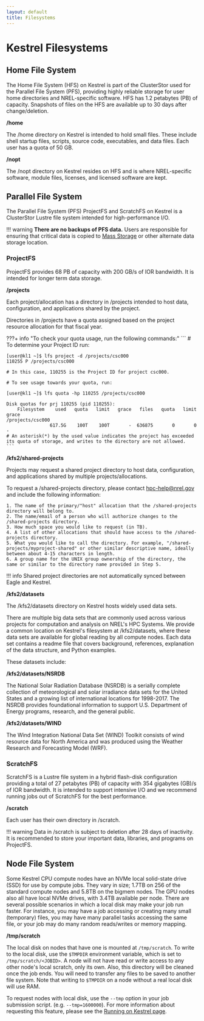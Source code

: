 ```yaml
---
layout: default
title: Filesystems
---
```

# Kestrel Filesystems


## Home File System

The Home File System (HFS) on Kestrel is part of the ClusterStor used for the Parallel File System (PFS), providing highly reliable storage for user home directories and NREL-specific software. HFS has 1.2 petabytes (PB) of capacity. Snapshots of files on the HFS are available up to 30 days after change/deletion. 

**/home**

The /home directory on Kestrel is intended to hold small files. These include shell startup files, scripts, source code, executables, and data files. Each user has a quota of 50 GB.

**/nopt**

The /nopt directory on Kestrel resides on HFS and is where NREL-specific software, module files, licenses, and licensed software are kept.

## Parallel File System

The Parallel File System (PFS) ProjectFS and ScratchFS on Kestrel is a ClusterStor Lustre file system intended for high-performance I/O. 

!!! warning 
    **There are no backups of PFS data.**  Users are responsible for ensuring that critical data is copied to [Mass Storage](../../Managing_Data/mss.md) or other alternate data storage location.

### ProjectFS

ProjectFS provides 68 PB of capacity with 200 GB/s of IOR bandwidth. It is intended for longer term data storage.

**/projects**

Each project/allocation has a directory in /projects intended to host data, configuration, and applications shared by the project.

Directories in /projects have a quota assigned based on the project resource allocation for that fiscal year. 

???+ info "To check your quota usage, run the following commands:"
    ```
    # To determine your Project ID run:

    [user@kl1 ~]$ lfs project -d /projects/csc000
    110255 P /projects/csc000

    # In this case, 110255 is the Project ID for project csc000.

    # To see usage towards your quota, run:

    [user@kl1 ~]$ lfs quota -hp 110255 /projects/csc000

    Disk quotas for prj 110255 (pid 110255):
        Filesystem    used   quota   limit   grace   files   quota   limit   grace 
    /projects/csc000    
                    617.5G    100T    100T       -  636875       0       0       -
    # An asterisk(*) by the used value indicates the project has exceeded its quota of storage, and writes to the directory are not allowed.
    ```

**/kfs2/shared-projects**

Projects may request a shared project directory to host data, configuration, and applications shared by multiple projects/allocations. 

To request a /shared-projects directory, please contact [hpc-help@nrel.gov](mailto:HPC-Help@nrel.gov) and include the following information:
```
1. The name of the primary/"host" allocation that the /shared-projects directory will belong to. 
2. The name/email of a person who will authorize changes to the /shared-projects directory. 
3. How much space you would like to request (in TB). 
4. A list of other allocations that should have access to the /shared-projects directory. 
5. What you would like to call the directory. For example, "/shared-projects/myproject-shared" or other similar descriptive name, ideally between about 4-15 characters in length. 
6. A group name for the UNIX group ownership of the directory, the same or similar to the directory name provided in Step 5. 
```

!!! info 
    Shared project directories are not automatically synced between Eagle and Kestrel. 

**/kfs2/datasets**

The /kfs2/datasets directory on Kestrel hosts widely used data sets.

There are multiple big data sets that are commonly used across various projects for computation and analysis on NREL's HPC Systems. We provide a common location on Kestrel's filesystem at /kfs2/datasets, where these data sets are available for global reading by all compute nodes. Each data set contains a readme file that covers background, references, explanation of the data structure, and Python examples.

These datasets include: 

**/kfs2/datasets/NSRDB**

The National Solar Radiation Database (NSRDB) is a serially complete collection of meteorological and solar irradiance data sets for the United States and a growing list of international locations for 1998-2017. The NSRDB provides foundational information to support U.S. Department of Energy programs, research, and the general public.

**/kfs2/datasets/WIND**

The Wind Integration National Data Set (WIND) Toolkit consists of wind resource data for North America and was produced using the Weather Research and Forecasting Model (WRF).

### ScratchFS

ScratchFS is a Lustre file system in a hybrid flash-disk configuration providing a total of 27 petabytes (PB) of capacity with 354 gigabytes (GB)/s of IOR bandwidth. It is intended to support intensive I/O and we recommend running jobs out of ScratchFS for the best performance. 

**/scratch**

Each user has their own directory in /scratch. 

!!! warning 
    Data in /scratch is subject to deletion after 28 days of inactivity. It is recommended to store your important data, libraries, and programs on ProjectFS. 

## Node File System

Some Kestrel CPU compute nodes have an NVMe local solid-state drive (SSD) for use by compute jobs. They vary in size; 1.7TB on 256 of the standard compute nodes and 5.8TB on the bigmem nodes. The GPU nodes also all have local NVMe drives, with 3.4TB available per node. There are several possible scenarios in which a local disk may make your job run faster. For instance, you may have a job accessing or creating many small (temporary) files, you may have many parallel tasks accessing the same file, or your job may do many random reads/writes or memory mapping.


**/tmp/scratch**

The local disk on nodes that have one is mounted at `/tmp/scratch`. To write to the local disk, use the `$TMPDIR` environment variable, which is set to `/tmp/scratch/<JOBID>`. A node will not have read or write access to any other node's local scratch, only its own. Also, this directory will be cleaned once the job ends. You will need to transfer any files to be saved to another file system. Note that writing to `$TMPDIR` on a node without a real local disk will use RAM. 

To request nodes with local disk, use the `--tmp` option in your job submission script. (e.g. `--tmp=1600000`). For more information about requesting this feature, please see the [Running on Kestrel page](./running.md).



